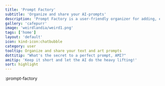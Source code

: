 ```yaml
---
title: 'Prompt Factory'
subtitle: 'Organize and share your AI-prompts'
description: 'Prompt Factory is a user-friendly organizer for adding, editing, and sharing AI art and text prompts.'
gallery: 'cafepurr'
image: 'weirdlandia/weird1.png'
tags: ['home']
layout: 'default'
icon: kind-icon:chatbubble
category: user
tooltip: Organize and share your text and art prompts
dottitip: "What's the secret to a perfect prompt, AMI?"
amitip: 'Keep it short and let the AI do the heavy lifting!'
sort: highlight
---
```


:prompt-factory

